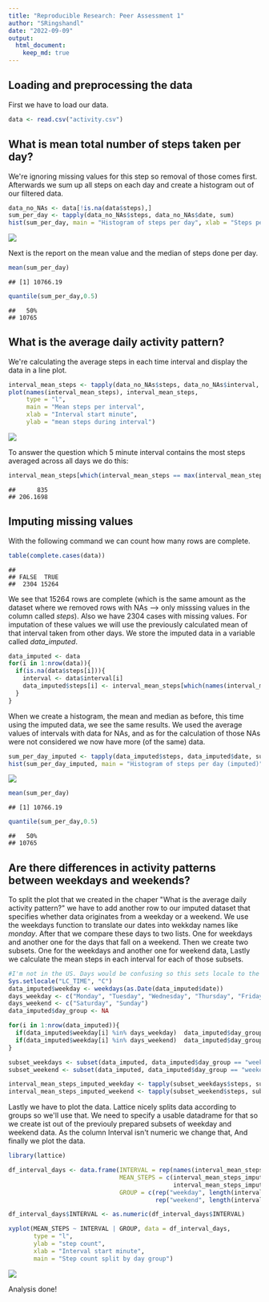 ```yaml
---
title: "Reproducible Research: Peer Assessment 1"
author: "SRingshandl"
date: "2022-09-09"
output:
  html_document:
    keep_md: true
---
```




## Loading and preprocessing the data

First we have to load our data.



```r
data <- read.csv("activity.csv")
```

## What is mean total number of steps taken per day?

We're ignoring missing values for this step so removal of those comes first.  
Afterwards we sum up all steps on each day and create a histogram out of our filtered data.


```r
data_no_NAs <- data[!is.na(data$steps),]
sum_per_day <- tapply(data_no_NAs$steps, data_no_NAs$date, sum)
hist(sum_per_day, main = "Histogram of steps per day", xlab = "Steps per day")
```

![](PA1_template_files/figure-html/Histogram_of_steps_per_day-1.png)<!-- -->

Next is the report on the mean value and the median of steps done per day.


```r
mean(sum_per_day)
```

```
## [1] 10766.19
```

```r
quantile(sum_per_day,0.5)
```

```
##   50% 
## 10765
```

## What is the average daily activity pattern?

We're calculating the average steps in each time interval and display the data in a line plot.

```r
interval_mean_steps <- tapply(data_no_NAs$steps, data_no_NAs$interval, mean)
plot(names(interval_mean_steps), interval_mean_steps, 
     type = "l",
     main = "Mean steps per interval",
     xlab = "Interval start minute",
     ylab = "mean steps during interval")
```

![](PA1_template_files/figure-html/Mean_steps_per_interval-1.png)<!-- -->

To answer the question which 5 minute interval contains the most steps averaged across all days we do this:


```r
interval_mean_steps[which(interval_mean_steps == max(interval_mean_steps))]
```

```
##      835 
## 206.1698
```

## Imputing missing values

With the following command we can count how many rows are complete.


```r
table(complete.cases(data))
```

```
## 
## FALSE  TRUE 
##  2304 15264
```

We see that 15264 rows are complete (which is the same amount as the dataset where we removed rows with NAs --> only misssing values in the column called *steps*). Also we have 2304 cases with missing values.
For imputation of these values we will use the previously calculated mean of that interval taken from other days. We store the imputed data in a variable called *data_imputed*.


```r
data_imputed <- data
for(i in 1:nrow(data)){
  if(is.na(data$steps[i])){
    interval <- data$interval[i]
    data_imputed$steps[i] <- interval_mean_steps[which(names(interval_mean_steps) == interval)]
  }
}
```

When we create a histogram, the mean and median as before, this time using the imputed data, we see the same results. We used the average values of intervals with data for NAs, and as for the calculation of those NAs were not considered we now have more (of the same) data.


```r
sum_per_day_imputed <- tapply(data_imputed$steps, data_imputed$date, sum)
hist(sum_per_day_imputed, main = "Histogram of steps per day (imputed)", xlab = "Steps per day")
```

![](PA1_template_files/figure-html/Histogram_of_steps_per_day_imputed-1.png)<!-- -->

```r
mean(sum_per_day)
```

```
## [1] 10766.19
```

```r
quantile(sum_per_day,0.5)
```

```
##   50% 
## 10765
```



## Are there differences in activity patterns between weekdays and weekends?

To split the plot that we created in the chaper "What is the average daily activity pattern?" we have to add another row to our imputed dataset that specifies whether data originates from a weekday or a weekend. We use the weekdays function to translate our dates into wekkday names like *monday*. After that we compare these days to two lists. One for weekdays and another one for the days that fall on a weekend. Then we create two subsets. One for the weekdays and another one for weekend data, Lastly we calculate the mean steps in each interval for each of those subsets.


```r
#I'm not in the US. Days would be confusing so this sets locale to the US
Sys.setlocale("LC_TIME", "C")
data_imputed$weekday <- weekdays(as.Date(data_imputed$date))
days_weekday <- c("Monday", "Tuesday", "Wednesday", "Thursday", "Friday")
days_weekend <- c("Saturday", "Sunday")
data_imputed$day_group <- NA

for(i in 1:nrow(data_imputed)){
  if(data_imputed$weekday[i] %in% days_weekday)  data_imputed$day_group[i] <- "weekday"
  if(data_imputed$weekday[i] %in% days_weekend)  data_imputed$day_group[i] <- "weekend"
}

subset_weekdays <- subset(data_imputed, data_imputed$day_group == "weekday")
subset_weekend <- subset(data_imputed, data_imputed$day_group == "weekend")

interval_mean_steps_imputed_weekday <- tapply(subset_weekdays$steps, subset_weekdays$interval, mean)
interval_mean_steps_imputed_weekend <- tapply(subset_weekend$steps, subset_weekend$interval, mean)
```

Lastly we have to plot the data. Lattice nicely splits data according to groups so we'll use that. We need to specify a usable datadrame for that so  we create ist out of the previouly prepared subsets of weekday and weekend data. As the column Interval isn't numeric we change that, And finally we plot the data.


```r
library(lattice)

df_interval_days <- data.frame(INTERVAL = rep(names(interval_mean_steps_imputed_weekday),2),
                               MEAN_STEPS = c(interval_mean_steps_imputed_weekday, 
                                              interval_mean_steps_imputed_weekend),
                               GROUP = c(rep("weekday", length(interval_mean_steps_imputed_weekday)),
                                         rep("weekend", length(interval_mean_steps_imputed_weekend))))

df_interval_days$INTERVAL <- as.numeric(df_interval_days$INTERVAL)

xyplot(MEAN_STEPS ~ INTERVAL | GROUP, data = df_interval_days,
       type = "l", 
       ylab = "step count",
       xlab = "Interval start minute",
       main = "Step count split by day group")
```

![](PA1_template_files/figure-html/Step_count_split_by_day_group-1.png)<!-- -->

Analysis done!
